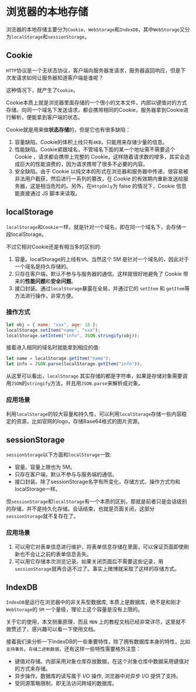 # 浏览器的本地存储
浏览器的本地存储主要分为`Cookie`、`WebStorage`和`IndexDB`，其中`WebStorage`又分为`localStorage`和`sessionStorage`。

## Cookie
`HTTP`协议是一个无状态协议，客户端向服务器发请求，服务器返回响应，但是下次发请求如何让服务器知道客户端是谁呢？

这种情况下，就产生了`Cookie`。

Cookie本质上就是浏览器里面存储的一个很小的文本文件，内部以键值对的方式存储。向同一个域名下发送请求，都会携带相同的Cookie，服务器拿到Cookie进行解析，便能拿到客户端的状态。

Cookie就是用来做**状态存储**的，但是它也有很多缺陷：
1. 容量缺陷。Cookie的体积上线只有`4KB`，只能用来存储少量的信息。
2. 性能缺陷。Cookie紧跟域名，不管域名下面的某一个地址需不需要这个 Cookie ，请求都会携带上完整的 Cookie，这样随着请求数的增多，其实会造成巨大的性能浪费的，因为请求携带了很多不必要的内容。
3. 安全缺陷。由于 Cookie 以纯文本的形式在浏览器和服务器中传递，很容易被非法用户截获，然后进行一系列的篡改，在 Cookie 的有效期内重新发送给服务器，这是相当危险的。另外，在`HttpOnly`为 false 的情况下，Cookie 信息能直接通过 JS 脚本来读取。

## localStorage
`localStorage`和`Cookie`一样，就是针对一个域名，即在同一个域名下，会存储一段localStorage。

不过它相对Cookie还是有相当多的区别的:
1. 容量。localStorage的上线有`5M`。当然这个 5M 是针对一个域名的，因此对于一个域名是持久存储的。
2. 只存在客户端，默认不参与与服务器的通信。这样就很好地避免了 Cookie 带来的**性能问题**和**安全问题**。
3. 接口封装。通过`localStorage`暴露在全局，并通过它的 `setItem` 和 `getItem`等方法进行操作，非常方便。

### 操作方式
```js
let obj = { name: "xxx", age: 18 };
localStorage.setItem("name", "xxx");
localStorage.setIntem("info", JSON.stringify(obj));
```
接着进入相同的域名时就能拿到相应的值:
```js
let name = localStorage.getItem("name");
let info = JSON.parse(localStorage.getItem("info"));
```
从这里可以看出，`localStorage` 其实存储的都是字符串，如果是存储对象需要调用`JSON`的`stringify`方法，并且用`JSON.parse`来解析成对象。
### 应用场景
利用`localStorage`的较大容量和持久性，可以利用`localStorage`存储一些内容稳定的资源，比如官网的logo，存储Base64格式的图片资源。

## sessionStorage
`sessionStorage`以下方面和`localStorage`一致:

- 容量。容量上限也为 5M。
- 只存在客户端，默认不参与与服务端的通信。
- 接口封装。除了sessionStorage名字有所变化，存储方式、操作方式均和localStorage一样。

但`sessionStorage`和`localStorage`有一个本质的区别，那就是前者只是会话级别的存储，并不是持久化存储。会话结束，也就是页面关闭，这部分`sessionStorage`就不复存在了。

### 应用场景
1. 可以用它对表单信息进行维护，将表单信息存储在里面，可以保证页面即使刷新也不会让之前的表单信息丢失。
2. 可以用它存储本次浏览记录。如果关闭页面后不需要这些记录，用`sessionStorage`就再合适不过了。事实上微博就采取了这样的存储方式。

## IndexDB
`IndexDB`是运行在浏览器中的非关系型数据库, 本质上是数据库，绝不是和刚才`WebStorage`的 `5M` 一个量级，理论上这个容量是没有上限的。

关于它的使用，本文侧重原理，而且 `MDN` 上的教程文档已经非常详尽，这里就不做赘述了，感兴趣可以看一下使用文档。

接着我们来分析一下IndexDB的一些重要特性，除了拥有数据库本身的特性，比如`支持事务`，`存储二进制数据`，还有这样一些特性需要格外注意：

- 键值对存储。内部采用对象仓库存放数据，在这个对象仓库中数据采用键值对的方式来存储。
- 异步操作。数据库的读写属于 I/O 操作, 浏览器中对异步 I/O 提供了支持。
- 受同源策略限制，即无法访问跨域的数据库。